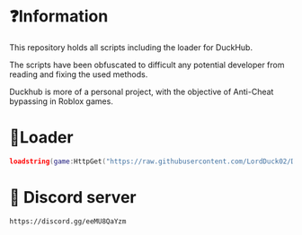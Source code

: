 # ❓Information
This repository holds all scripts including the loader for DuckHub.

The scripts have been obfuscated to difficult any potential developer from reading and fixing the used methods.

Duckhub is more of a personal project, with the objective of Anti-Cheat bypassing in Roblox games.

# 🧾Loader
```lua
loadstring(game:HttpGet("https://raw.githubusercontent.com/LordDuck02/DuckHub/main/loader.lua"))()
```

# 💾 Discord server
``https://discord.gg/eeMU8QaYzm``

